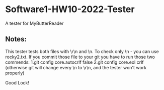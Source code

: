 # Software1-HW10-2022-Tester
A tester for MyButterReader


## Notes:
This tester tests both files with \r\n and \n.
To check only \n - you can use rocky2.txt.
If you commit those file to your git you have to run those two commends:
1.git config core.autocrlf false
2.git config core.eol crlf
(otherwise git will change every \n to \r\n, and the tester won't work properly)


Good Lock!
